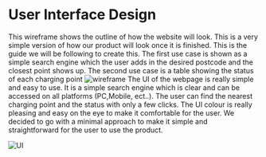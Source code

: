 # User Interface Design
This wireframe shows the outline of how the website will look. This is a very simple version of how our product will look once it is finished. This is the guide we will be following to create this. The first use case is shown as a simple search engine which the user adds in the desired postcode and the closest point shows up. The second use case is a table showing the status of each charging point
![wireframe](https://user-images.githubusercontent.com/83363471/117892794-40242c00-b2b1-11eb-8c0c-3b3fab5ae6b8.png)
The UI of the webpage is really simple and easy to use. It is a simple search engine which is clear and can be accessed on all platforms (PC,Mobile, ect..).
The user can find the nearest charging point and the status with only a few clicks. The UI colour is really pleasing and easy on the eye to make it comfortable for the user. We decided to go with a minimal approach to make it simple and straightforward for the user to use the product.

![UI](https://user-images.githubusercontent.com/79972723/117897648-1ff96a80-b2bb-11eb-8995-fb4ac34a3c2e.png)
